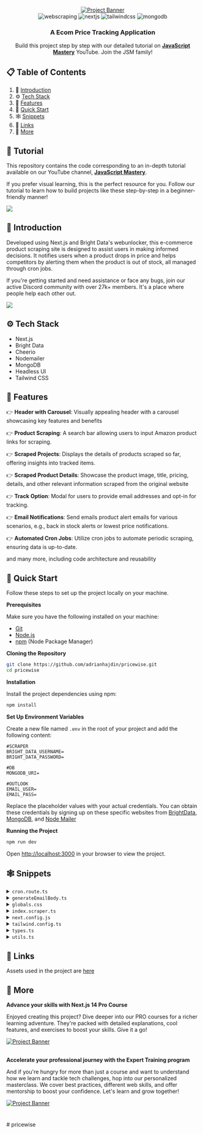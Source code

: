 <div align="center">
  <br />
    <a href="https://youtu.be/lh9XVGv6BHs?si=BquPyhI_o2f8jHqV" target="_blank">
      <img src="https://github.com/adrianhajdin/pricewise/assets/151519281/315377f2-0307-4ac2-87e0-55e053ca094b" alt="Project Banner">
    </a>
  <br />

  <div>
   <img src="https://img.shields.io/badge/-Web_Scraping-black?style=for-the-badge&logoColor=white&color=FF0000" alt="webscraping" />
    <img src="https://img.shields.io/badge/-Next_JS-black?style=for-the-badge&logoColor=white&logo=nextdotjs&color=000000" alt="nextjs" />
    <img src="https://img.shields.io/badge/-Tailwind_CSS-black?style=for-the-badge&logoColor=white&logo=tailwindcss&color=06B6D4" alt="tailwindcss" />
    <img src="https://img.shields.io/badge/-MongoDB-black?style=for-the-badge&logoColor=white&logo=mongodb&color=47A248" alt="mongodb" />
  </div>

  <h3 align="center">A Ecom Price Tracking Application</h3>

   <div align="center">
     Build this project step by step with our detailed tutorial on <a href="https://www.youtube.com/@javascriptmastery/videos" target="_blank"><b>JavaScript Mastery</b></a> YouTube. Join the JSM family!
    </div>
</div>

## 📋 <a name="table">Table of Contents</a>

1. 🤖 [Introduction](#introduction)
2. ⚙️ [Tech Stack](#tech-stack)
3. 🔋 [Features](#features)
4. 🤸 [Quick Start](#quick-start)
5. 🕸️ [Snippets](#snippets)
6. 🔗 [Links](#links)
7. 🚀 [More](#more)

## 🚨 Tutorial

This repository contains the code corresponding to an in-depth tutorial available on our YouTube channel, <a href="https://www.youtube.com/@javascriptmastery/videos" target="_blank"><b>JavaScript Mastery</b></a>. 

If you prefer visual learning, this is the perfect resource for you. Follow our tutorial to learn how to build projects like these step-by-step in a beginner-friendly manner!

<a href="https://youtu.be/lh9XVGv6BHs?si=BquPyhI_o2f8jHqV" target="_blank"><img src="https://github.com/sujatagunale/EasyRead/assets/151519281/1736fca5-a031-4854-8c09-bc110e3bc16d" /></a>

## <a name="introduction">🤖 Introduction</a>

Developed using Next.js and Bright Data's webunlocker, this e-commerce product scraping site is designed to assist users in making informed decisions. It notifies users when a product drops in price and helps competitors by alerting them when the product is out of stock, all managed through cron jobs.

If you're getting started and need assistance or face any bugs, join our active Discord community with over 27k+ members. It's a place where people help each other out.

<a href="https://discord.com/invite/n6EdbFJ" target="_blank"><img src="https://github.com/sujatagunale/EasyRead/assets/151519281/618f4872-1e10-42da-8213-1d69e486d02e" /></a>

## <a name="tech-stack">⚙️ Tech Stack</a>

- Next.js
- Bright Data
- Cheerio
- Nodemailer
- MongoDB
- Headless UI
- Tailwind CSS

## <a name="features">🔋 Features</a>

👉 **Header with Carousel**: Visually appealing header with a carousel showcasing key features and benefits

👉 **Product Scraping**: A search bar allowing users to input Amazon product links for scraping.

👉 **Scraped Projects**: Displays the details of products scraped so far, offering insights into tracked items.

👉 **Scraped Product Details**: Showcase the product image, title, pricing, details, and other relevant information scraped from the original website

👉 **Track Option**: Modal for users to provide email addresses and opt-in for tracking.

👉 **Email Notifications**: Send emails product alert emails for various scenarios, e.g., back in stock alerts or lowest price notifications.

👉 **Automated Cron Jobs**: Utilize cron jobs to automate periodic scraping, ensuring data is up-to-date.

and many more, including code architecture and reusability 

## <a name="quick-start">🤸 Quick Start</a>

Follow these steps to set up the project locally on your machine.

**Prerequisites**

Make sure you have the following installed on your machine:

- [Git](https://git-scm.com/)
- [Node.js](https://nodejs.org/en)
- [npm](https://www.npmjs.com/) (Node Package Manager)

**Cloning the Repository**

```bash
git clone https://github.com/adrianhajdin/pricewise.git
cd pricewise
```

**Installation**

Install the project dependencies using npm:

```bash
npm install
```

**Set Up Environment Variables**

Create a new file named `.env` in the root of your project and add the following content:

```env
#SCRAPER
BRIGHT_DATA_USERNAME=
BRIGHT_DATA_PASSWORD=

#DB
MONGODB_URI=

#OUTLOOK
EMAIL_USER=
EMAIL_PASS=
```

Replace the placeholder values with your actual credentials. You can obtain these credentials by signing up on these specific websites from [BrightData](https://brightdata.com/), [MongoDB](https://www.mongodb.com/), and [Node Mailer](https://nodemailer.com/)

**Running the Project**

```bash
npm run dev
```

Open [http://localhost:3000](http://localhost:3000) in your browser to view the project.

## <a name="snippets">🕸️ Snippets</a>

<details>
<summary><code>cron.route.ts</code></summary>

```typescript
import { NextResponse } from "next/server";

import { getLowestPrice, getHighestPrice, getAveragePrice, getEmailNotifType } from "@/lib/utils";
import { connectToDB } from "@/lib/mongoose";
import Product from "@/lib/models/product.model";
import { scrapeAmazonProduct } from "@/lib/scraper";
import { generateEmailBody, sendEmail } from "@/lib/nodemailer";

export const maxDuration = 300; // This function can run for a maximum of 300 seconds
export const dynamic = "force-dynamic";
export const revalidate = 0;

export async function GET(request: Request) {
  try {
    connectToDB();

    const products = await Product.find({});

    if (!products) throw new Error("No product fetched");

    // ======================== 1 SCRAPE LATEST PRODUCT DETAILS & UPDATE DB
    const updatedProducts = await Promise.all(
      products.map(async (currentProduct) => {
        // Scrape product
        const scrapedProduct = await scrapeAmazonProduct(currentProduct.url);

        if (!scrapedProduct) return;

        const updatedPriceHistory = [
          ...currentProduct.priceHistory,
          {
            price: scrapedProduct.currentPrice,
          },
        ];

        const product = {
          ...scrapedProduct,
          priceHistory: updatedPriceHistory,
          lowestPrice: getLowestPrice(updatedPriceHistory),
          highestPrice: getHighestPrice(updatedPriceHistory),
          averagePrice: getAveragePrice(updatedPriceHistory),
        };

        // Update Products in DB
        const updatedProduct = await Product.findOneAndUpdate(
          {
            url: product.url,
          },
          product
        );

        // ======================== 2 CHECK EACH PRODUCT'S STATUS & SEND EMAIL ACCORDINGLY
        const emailNotifType = getEmailNotifType(
          scrapedProduct,
          currentProduct
        );

        if (emailNotifType && updatedProduct.users.length > 0) {
          const productInfo = {
            title: updatedProduct.title,
            url: updatedProduct.url,
          };
          // Construct emailContent
          const emailContent = await generateEmailBody(productInfo, emailNotifType);
          // Get array of user emails
          const userEmails = updatedProduct.users.map((user: any) => user.email);
          // Send email notification
          await sendEmail(emailContent, userEmails);
        }

        return updatedProduct;
      })
    );

    return NextResponse.json({
      message: "Ok",
      data: updatedProducts,
    });
  } catch (error: any) {
    throw new Error(`Failed to get all products: ${error.message}`);
  }
}
```

</details>

<details>
<summary><code>generateEmailBody.ts</code></summary>

```typescript
export async function generateEmailBody(
  product: EmailProductInfo,
  type: NotificationType
  ) {
  const THRESHOLD_PERCENTAGE = 40;
  // Shorten the product title
  const shortenedTitle =
    product.title.length > 20
      ? `${product.title.substring(0, 20)}...`
      : product.title;

  let subject = "";
  let body = "";

  switch (type) {
    case Notification.WELCOME:
      subject = `Welcome to Price Tracking for ${shortenedTitle}`;
      body = `
        <div>
          <h2>Welcome to PriceWise 🚀</h2>
          <p>You are now tracking ${product.title}.</p>
          <p>Here's an example of how you'll receive updates:</p>
          <div style="border: 1px solid #ccc; padding: 10px; background-color: #f8f8f8;">
            <h3>${product.title} is back in stock!</h3>
            <p>We're excited to let you know that ${product.title} is now back in stock.</p>
            <p>Don't miss out - <a href="${product.url}" target="_blank" rel="noopener noreferrer">buy it now</a>!</p>
            <img src="https://i.ibb.co/pwFBRMC/Screenshot-2023-09-26-at-1-47-50-AM.png" alt="Product Image" style="max-width: 100%;" />
          </div>
          <p>Stay tuned for more updates on ${product.title} and other products you're tracking.</p>
        </div>
      `;
      break;

    case Notification.CHANGE_OF_STOCK:
      subject = `${shortenedTitle} is now back in stock!`;
      body = `
        <div>
          <h4>Hey, ${product.title} is now restocked! Grab yours before they run out again!</h4>
          <p>See the product <a href="${product.url}" target="_blank" rel="noopener noreferrer">here</a>.</p>
        </div>
      `;
      break;

    case Notification.LOWEST_PRICE:
      subject = `Lowest Price Alert for ${shortenedTitle}`;
      body = `
        <div>
          <h4>Hey, ${product.title} has reached its lowest price ever!!</h4>
          <p>Grab the product <a href="${product.url}" target="_blank" rel="noopener noreferrer">here</a> now.</p>
        </div>
      `;
      break;

    case Notification.THRESHOLD_MET:
      subject = `Discount Alert for ${shortenedTitle}`;
      body = `
        <div>
          <h4>Hey, ${product.title} is now available at a discount more than ${THRESHOLD_PERCENTAGE}%!</h4>
          <p>Grab it right away from <a href="${product.url}" target="_blank" rel="noopener noreferrer">here</a>.</p>
        </div>
      `;
      break;

    default:
      throw new Error("Invalid notification type.");
  }

  return { subject, body };
}
```

</details>

<details>
<summary><code>globals.css</code></summary>

```css
@tailwind base;
@tailwind components;
@tailwind utilities;

* {
  margin: 0;
  padding: 0;
  box-sizing: border-box;
  scroll-behavior: smooth;
}

@layer base {
  body {
    @apply font-inter;
  }
}

@layer utilities {
  .btn {
    @apply py-4 px-4 bg-secondary hover:bg-opacity-70 rounded-[30px] text-white text-lg font-semibold;
  }

  .head-text {
    @apply mt-4 text-6xl leading-[72px] font-bold tracking-[-1.2px] text-gray-900;
  }

  .section-text {
    @apply text-secondary text-[32px] font-semibold;
  }

  .small-text {
    @apply flex gap-2 text-sm font-medium text-primary;
  }

  .paragraph-text {
    @apply text-xl leading-[30px] text-gray-600;
  }

  .hero-carousel {
    @apply relative sm:px-10 py-5 sm:pt-20 pb-5 max-w-[560px] h-[700px] w-full bg-[#F2F4F7] rounded-[30px] sm:mx-auto;
  }

  .carousel {
    @apply flex flex-col-reverse h-[700px];
  }

  .carousel .control-dots {
    @apply static !important;
  }

  .carousel .control-dots .dot {
    @apply w-[10px] h-[10px] bg-[#D9D9D9] rounded-full bottom-0 !important;
  }

  .carousel .control-dots .dot.selected {
    @apply bg-[#475467] !important;
  }

  .trending-section {
    @apply flex flex-col gap-10 px-6 md:px-20 py-24;
  }

  /* PRODUCT DETAILS PAGE STYLES */
  .product-container {
    @apply flex flex-col gap-16 flex-wrap px-6 md:px-20 py-24;
  }

  .product-image {
    @apply flex-grow xl:max-w-[50%] max-w-full py-16 border border-[#CDDBFF] rounded-[17px];
  }

  .product-info {
    @apply flex items-center flex-wrap gap-10 py-6 border-y border-y-[#E4E4E4];
  }

  .product-hearts {
    @apply flex items-center gap-2 px-3 py-2 bg-[#FFF0F0] rounded-10;
  }

  .product-stars {
    @apply flex items-center gap-2 px-3 py-2 bg-[#FBF3EA] rounded-[27px];
  }

  .product-reviews {
    @apply flex items-center gap-2 px-3 py-2 bg-white-200 rounded-[27px];
  }

  /* MODAL */
  .dialog-container {
    @apply fixed inset-0 z-10 overflow-y-auto bg-black bg-opacity-60;
  }

  .dialog-content {
    @apply p-6  bg-white inline-block w-full max-w-md my-8 overflow-hidden text-left align-middle transition-all transform  shadow-xl rounded-2xl;
  }

  .dialog-head_text {
    @apply text-secondary text-lg leading-[24px] font-semibold mt-4;
  }

  .dialog-input_container {
    @apply px-5 py-3 mt-3 flex items-center gap-2 border border-gray-300 rounded-[27px];
  }

  .dialog-input {
    @apply flex-1 pl-1 border-none text-gray-500 text-base focus:outline-none border border-gray-300 rounded-[27px] shadow-xs;
  }

  .dialog-btn {
    @apply px-5 py-3 text-white text-base font-semibold border border-secondary bg-secondary rounded-lg mt-8;
  }

  /* NAVBAR */
  .nav {
    @apply flex justify-between items-center px-6 md:px-20 py-4;
  }

  .nav-logo {
    @apply font-spaceGrotesk text-[21px] text-secondary font-bold;
  }

  /* PRICE INFO */
  .price-info_card {
    @apply flex-1 min-w-[200px] flex flex-col gap-2 border-l-[3px] rounded-10 bg-white-100 px-5 py-4;
  }

  /* PRODUCT CARD */
  .product-card {
    @apply sm:w-[292px] sm:max-w-[292px] w-full flex-1 flex flex-col gap-4 rounded-md;
  }

  .product-card_img-container {
    @apply flex-1 relative flex flex-col gap-5 p-4 rounded-md;
  }

  .product-card_img {
    @apply max-h-[250px] object-contain w-full h-full bg-transparent;
  }

  .product-title {
    @apply text-secondary text-xl leading-6 font-semibold truncate;
  }

  /* SEARCHBAR INPUT */
  .searchbar-input {
    @apply flex-1 min-w-[200px] w-full p-3 border border-gray-300 rounded-lg shadow-xs text-base text-gray-500 focus:outline-none;
  }

  .searchbar-btn {
    @apply bg-gray-900 border border-gray-900 rounded-lg shadow-xs px-5 py-3 text-white text-base font-semibold hover:opacity-90 disabled:pointer-events-none disabled:cursor-not-allowed disabled:opacity-40;
  }
}
```

</details>

<details>
<summary><code>index.scraper.ts</code></summary>

```typescript
"use server"

import axios from 'axios';
import * as cheerio from 'cheerio';
import { extractCurrency, extractDescription, extractPrice } from '../utils';

export async function scrapeAmazonProduct(url: string) {
  if(!url) return;

  // BrightData proxy configuration
  const username = String(process.env.BRIGHT_DATA_USERNAME);
  const password = String(process.env.BRIGHT_DATA_PASSWORD);
  const port = 22225;
  const session_id = (1000000 * Math.random()) | 0;

  const options = {
    auth: {
      username: `${username}-session-${session_id}`,
      password,
    },
    host: 'brd.superproxy.io',
    port,
    rejectUnauthorized: false,
  }

  try {
    // Fetch the product page
    const response = await axios.get(url, options);
    const $ = cheerio.load(response.data);

    // Extract the product title
    const title = $('#productTitle').text().trim();
    const currentPrice = extractPrice(
      $('.priceToPay span.a-price-whole'),
      $('.a.size.base.a-color-price'),
      $('.a-button-selected .a-color-base'),
    );

    const originalPrice = extractPrice(
      $('#priceblock_ourprice'),
      $('.a-price.a-text-price span.a-offscreen'),
      $('#listPrice'),
      $('#priceblock_dealprice'),
      $('.a-size-base.a-color-price')
    );

    const outOfStock = $('#availability span').text().trim().toLowerCase() === 'currently unavailable';

    const images = 
      $('#imgBlkFront').attr('data-a-dynamic-image') || 
      $('#landingImage').attr('data-a-dynamic-image') ||
      '{}'

    const imageUrls = Object.keys(JSON.parse(images));

    const currency = extractCurrency($('.a-price-symbol'))
    const discountRate = $('.savingsPercentage').text().replace(/[-%]/g, "");

    const description = extractDescription($)

    // Construct data object with scraped information
    const data = {
      url,
      currency: currency || '$',
      image: imageUrls[0],
      title,
      currentPrice: Number(currentPrice) || Number(originalPrice),
      originalPrice: Number(originalPrice) || Number(currentPrice),
      priceHistory: [],
      discountRate: Number(discountRate),
      category: 'category',
      reviewsCount:100,
      stars: 4.5,
      isOutOfStock: outOfStock,
      description,
      lowestPrice: Number(currentPrice) || Number(originalPrice),
      highestPrice: Number(originalPrice) || Number(currentPrice),
      averagePrice: Number(currentPrice) || Number(originalPrice),
    }

    return data;
  } catch (error: any) {
    console.log(error);
  }
}
```

</details>

<details>
<summary><code>next.config.js</code></summary>

```javascript
/** @type {import('next').NextConfig} */
const nextConfig = {
  experimental: {
    serverActions: true,
    serverComponentsExternalPackages: ['mongoose']
  },
  images: {
    domains: ['m.media-amazon.com']
  }
}

module.exports = nextConfig
```

</details>

<details>
<summary><code>tailwind.config.ts</code></summary>

```typescript
/** @type {import('tailwindcss').Config} */
module.exports = {
  content: [
    "./pages/**/*.{js,ts,jsx,tsx,mdx}",
    "./components/**/*.{js,ts,jsx,tsx,mdx}",
    "./app/**/*.{js,ts,jsx,tsx,mdx}",
  ],
  theme: {
    extend: {
      colors: {
        primary: {
          DEFAULT: "#E43030",
          "orange": "#D48D3B",
          "green": "#3E9242"
        },
        secondary: "#282828",
        "gray-200": "#EAECF0",
        "gray-300": "D0D5DD",
        "gray-500": "#667085",
        "gray-600": "#475467",
        "gray-700": "#344054",
        "gray-900": "#101828",
        "white-100": "#F4F4F4",
        "white-200": "#EDF0F8",
        "black-100": "#3D4258",
        "neutral-black": "#23263B",
      },
      boxShadow: {
        xs: "0px 1px 2px 0px rgba(16, 24, 40, 0.05)",
      },
      maxWidth: {
        "10xl": '1440px'
      },
      fontFamily: {
        inter: ['Inter', 'sans-serif'],
        spaceGrotesk: ['Space Grotesk', 'sans-serif'],
      },
      borderRadius: {
        10: "10px"
      }
    },
  },
  plugins: [],
};
```

</details>

<details>
<summary><code>types.ts</code></summary>

```typescript
export type PriceHistoryItem = {
  price: number;
};

export type User = {
  email: string;
};

export type Product = {
  _id?: string;
  url: string;
  currency: string;
  image: string;
  title: string;
  currentPrice: number;
  originalPrice: number;
  priceHistory: PriceHistoryItem[] | [];
  highestPrice: number;
  lowestPrice: number;
  averagePrice: number;
  discountRate: number;
  description: string;
  category: string;
  reviewsCount: number;
  stars: number;
  isOutOfStock: Boolean;
  users?: User[];
};

export type NotificationType =
  | "WELCOME"
  | "CHANGE_OF_STOCK"
  | "LOWEST_PRICE"
  | "THRESHOLD_MET";

export type EmailContent = {
  subject: string;
  body: string;
};

export type EmailProductInfo = {
  title: string;
  url: string;
};
```

</details>

<details>
<summary><code>utils.ts</code></summary>

```typescript
import { PriceHistoryItem, Product } from "@/types";

const Notification = {
  WELCOME: 'WELCOME',
  CHANGE_OF_STOCK: 'CHANGE_OF_STOCK',
  LOWEST_PRICE: 'LOWEST_PRICE',
  THRESHOLD_MET: 'THRESHOLD_MET',
}

const THRESHOLD_PERCENTAGE = 40;

// Extracts and returns the price from a list of possible elements.
export function extractPrice(...elements: any) {
  for (const element of elements) {
    const priceText = element.text().trim();

    if(priceText) {
      const cleanPrice = priceText.replace(/[^\d.]/g, '');

      let firstPrice; 

      if (cleanPrice) {
        firstPrice = cleanPrice.match(/\d+\.\d{2}/)?.[0];
      } 

      return firstPrice || cleanPrice;
    }
  }

  return '';
}

// Extracts and returns the currency symbol from an element.
export function extractCurrency(element: any) {
  const currencyText = element.text().trim().slice(0, 1);
  return currencyText ? currencyText : "";
}

// Extracts description from two possible elements from amazon
export function extractDescription($: any) {
  // these are possible elements holding description of the product
  const selectors = [
    ".a-unordered-list .a-list-item",
    ".a-expander-content p",
    // Add more selectors here if needed
  ];

  for (const selector of selectors) {
    const elements = $(selector);
    if (elements.length > 0) {
      const textContent = elements
        .map((_: any, element: any) => $(element).text().trim())
        .get()
        .join("\n");
      return textContent;
    }
  }

  // If no matching elements were found, return an empty string
  return "";
}

export function getHighestPrice(priceList: PriceHistoryItem[]) {
  let highestPrice = priceList[0];

  for (let i = 0; i < priceList.length; i++) {
    if (priceList[i].price > highestPrice.price) {
      highestPrice = priceList[i];
    }
  }

  return highestPrice.price;
}

export function getLowestPrice(priceList: PriceHistoryItem[]) {
  let lowestPrice = priceList[0];

  for (let i = 0; i < priceList.length; i++) {
    if (priceList[i].price < lowestPrice.price) {
      lowestPrice = priceList[i];
    }
  }

  return lowestPrice.price;
}

export function getAveragePrice(priceList: PriceHistoryItem[]) {
  const sumOfPrices = priceList.reduce((acc, curr) => acc + curr.price, 0);
  const averagePrice = sumOfPrices / priceList.length || 0;

  return averagePrice;
}

export const getEmailNotifType = (
  scrapedProduct: Product,
  currentProduct: Product
) => {
  const lowestPrice = getLowestPrice(currentProduct.priceHistory);

  if (scrapedProduct.currentPrice < lowestPrice) {
    return Notification.LOWEST_PRICE as keyof typeof Notification;
  }
  if (!scrapedProduct.isOutOfStock && currentProduct.isOutOfStock) {
    return Notification.CHANGE_OF_STOCK as keyof typeof Notification;
  }
  if (scrapedProduct.discountRate >= THRESHOLD_PERCENTAGE) {
    return Notification.THRESHOLD_MET as keyof typeof Notification;
  }

  return null;
};

export const formatNumber = (num: number = 0) => {
  return num.toLocaleString(undefined, {
    minimumFractionDigits: 0,
    maximumFractionDigits: 0,
  });
};
```

</details>

## <a name="links">🔗 Links</a>

Assets used in the project are [here](https://drive.google.com/file/d/1v6h993BgYX6axBoIXFbZ9HQAgqbR4PSH/view?usp=sharing)

## <a name="more">🚀 More</a>

**Advance your skills with Next.js 14 Pro Course**

Enjoyed creating this project? Dive deeper into our PRO courses for a richer learning adventure. They're packed with detailed explanations, cool features, and exercises to boost your skills. Give it a go!

<a href="https://jsmastery.pro/next14" target="_blank">
<img src="https://github.com/sujatagunale/EasyRead/assets/151519281/557837ce-f612-4530-ab24-189e75133c71" alt="Project Banner">
</a>

<br />
<br />

**Accelerate your professional journey with the Expert Training program**

And if you're hungry for more than just a course and want to understand how we learn and tackle tech challenges, hop into our personalized masterclass. We cover best practices, different web skills, and offer mentorship to boost your confidence. Let's learn and grow together!

<a href="https://www.jsmastery.pro/masterclass" target="_blank">
<img src="https://github.com/sujatagunale/EasyRead/assets/151519281/fed352ad-f27b-400d-9b8f-c7fe628acb84" alt="Project Banner">
</a>

#
#   p r i c e w i s e  
 